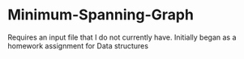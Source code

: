 # Minimum-Spanning-Graph
Requires an input file that I do not currently have.
Initially began as a homework assignment for Data structures
